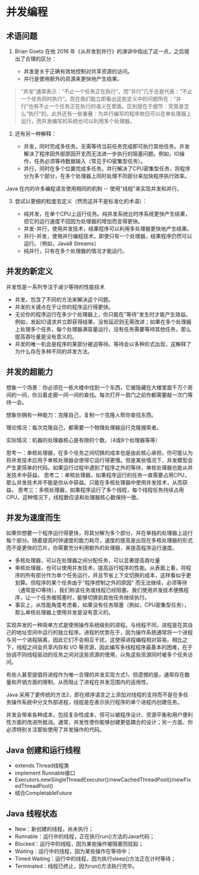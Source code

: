# 并发编程

## 术语问题

1. Brian Goetz 在他 2016 年《从并发到并行》的演讲中指出了这一点，之后提出了合理的区分：

    - 并发是关于正确有效地控制对共享资源的访问。
    - 并行是使用额外的资源来更快地产生结果。

> “并发”通常表示：”不止一个任务正在执行“。而“并行”几乎总是代表：”不止一个任务同时执行“。现在我们能立即看出这些定义中的问题所在：“并行”也有不止一个任务正在执行的语义在里面。区别就在于细节：究竟是怎么“执行”的。此外还有一些重叠：为并行编写的程序依旧可以在单处理器上运行，而并发编写的系统也可以利用多个处理器。

2. 还有另一种解释：

    - 并发，同时完成多任务。无需等待当前任务完成即可执行其他任务。并发解决了程序因外部原因开支而无法进一步执行的阻塞问题。例如，IO操作，任务必须等待数据输入（常见于IO密集型任务）。
    - 并行，同时在多个位置完成多任务。并行解决了CPU密集型任务，将程序分为多个部分，在多个处理器上同时处理不同部分来加快程序执行效率。

Java 在内的许多编程语言使用相同的机制 -- 使用"线程"来实现并发和并行。

3. 尝试以更细的粒度去定义（然而这并不是标准化的术语）：

    - 纯并发，在单个CPU上运行任务。纯并发系统比时序系统更快产生结果，但它的运行速度不回因为处理器的增加而变得更快。
    - 并发-并行，使用并发技术，结果程序可以利用多处理器更快地产生结果。
    - 并行-并发，使用并行编程技术，即使只有一个处理器，结果程序仍然可以运行。（例如，Java8 Streams）
    - 纯并行，只有在多个处理器的情况才能运行。

## 并发的新定义

并发性是一系列专注于减少等待的性能技术

- 并发，包含了不同的方法来解决这个问题。
- 并发的关键点在于让你的程序运行得更快。
- 无论你的程序运行在多少个处理器上，你只能在"等待"发生时才能产生效益。例如，发起IO请求并立即获得结果，没有延迟则无需改进；如果在多个处理器上处理多个任务，每个处理器满容量运行，没有任务需要等待其他任务，那么提高吞吐量是没有意义的。
- 并发的唯一机会是程序的某部分被迫等待。等待会以多种形式出现，这解释了为什么存在多种不同的并发方法。

## 并发的超能力

想象一个场景：你必须在一栋大楼中找到一个东西，它被隐藏在大楼里面千万个房间的一间，你沿着走廊一间一间的查找。每次打开一扇门之前你都需要敲一次门等待一会。

想象你拥有一种能力：克隆自己，复制一个克隆人帮你查找东西。

理论情况：每次克隆自己，都需要一个物理处理器运行克隆搜索者。

实际情况：机器的处理器核心是有限的个数。（4或8个处理器等等）

思考一：单核处理器，在多个任务之间切换的成本也是由此核心承担。你可能认为将并发技术应用于单核处理器会使得它运行得更慢。但是某些情况下，并发模型会产生更简单的代码。如果运行过程中遇到了程序之外的等待，单核处理器也能从并发技术中获益。
思考二：单核处理器，如果程序运行的任务一直需要占用CPU，那么并发技术并不能是你从中获益。只能在多核处理器中使用并发技术，从而获益。
思考三：多核处理器，如果程序运行了多个线程，每个线程任务持续占用CPU，这种情况下，线程数应该和处理器核心数保持一致。

## 并发为速度而生

如果你想要一个程序运行得更快，将其分解为多个部分，并在单独的处理器上运行每个部分。随着提高时钟速度的能力耗尽，速度的提高是出现在多核处理器的形式而不是更快的芯片。你需要充分利用额外的处理器，来提高程序运行速度。

- 多核处理器，可以在处理器之间分配任务，可以显著提高吞吐量
- 单核处理器，也可以使用并发技术，提高运行程序的性能。从表面上看，将程序的所有部分作为单个任务运行，并且节省上下文切换的成本，这样看似乎更划算。但程序的某个任务由于"程序控制之外的原因"
  而无法继续，必须等待（通常是IO等待），我们称该任务或线程已经阻塞。我们使用并发技术便携程序，让一个任务被阻塞时，能够切换到其他任务继续执行。
- 事实上，从性能角度考虑看，如果没有任务阻塞（例如，CPU密集型任务），那么单核处理器上使用并发是没有意义的。

实现并发的一种简单方式是使用操作系统级别的进程。与线程不同，进程是在其自己的地址空间中运行的独立程序。进程的优势在于，因为操作系统通常将一个进程与另一个进程隔离，因此它们不会相互干扰，这使得进程编程相对容易。相比之下，线程之间会共享内存和
I/O 等资源，因此编写多线程程序最基本的困难，在于协调不同线程驱动的任务之间对这些资源的使用，以免这些资源同时被多个任务访问。

有些人甚至提倡将进程作为唯一合理的并发实现方式1，但遗憾的是，通常存在数量和开销方面的限制，从而阻止了进程在并发范围内的适用性。

Java 采用了更传统的方法2，即在顺序语言之上添加对线程的支持而不是在多任务操作系统中分叉外部进程，线程是在表示执行程序的单个进程内创建任务。

并发会带来各种成本，包括复杂性成本，但可以被程序设计、资源平衡和用户便利性方面的改进所抵消。通常，并发性使你能够创建更低耦合的设计；另一方面，你必须特别关注那些使用了并发操作的代码。

## Java 创建和运行线程

- extends Thread线程类
- implement Runnable接口
- Executors.newSingleThreadExecutor()/newCachedThreadPool()/newFixedThreadPool()
- 结合CompletableFuture

## Java 线程状态

- New：新创建的线程，尚未执行；
- Runnable：运行中的线程，正在执行run()方法的Java代码；
- Blocked：运行中的线程，因为某些操作被阻塞而挂起；
- Waiting：运行中的线程，因为某些操作在等待中；
- Timed Waiting：运行中的线程，因为执行sleep()方法正在计时等待；
- Terminated：线程已终止，因为run()方法执行完毕。